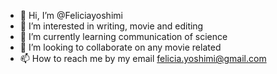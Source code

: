 - 👋 Hi, I’m @Feliciayoshimi
- 👀 I’m interested in writing, movie and editing
- 🌱 I’m currently learning communication of science
- 💞️ I’m looking to collaborate on any movie related
- 📫 How to reach me by my email felicia.yoshimi@gmail.com

<!---
Feliciayoshimi/Feliciayoshimi is a ✨ special ✨ repository because its `README.md` (this file) appears on your GitHub profile.
You can click the Preview link to take a look at your changes.
--->
